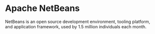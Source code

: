 Apache NetBeans
===============

NetBeans is an open source development environment, tooling platform, and application framework, used by 1.5 million individuals each month.




